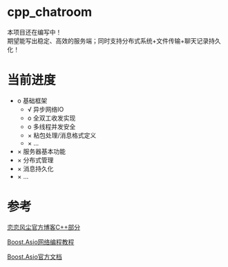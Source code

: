 # cpp_chatroom
本项目还在编写中！<br>
期望能写出稳定、高效的服务端；同时支持分布式系统+文件传输+聊天记录持久化！

# 当前进度
- o 基础框架
    - √ 异步网络IO
    - o 全双工收发实现
    - o 多线程并发安全
    - × 粘包处理/消息格式定义
    - × ...
- × 服务器基本功能
- × 分布式管理
- × 消息持久化
- × ...

# 参考
[恋恋风尘官方博客C++部分](https://llfc.club/category?catid=225RaiVNI8pFDD5L4m807g7ZwmF)

[Boost.Asio网络编程教程](https://mmoaay.gitbooks.io/boost-asio-cpp-network-programming-chinese/content/)

[Boost.Asio官方文档](https://www.boost.org/doc/libs/latest/doc/html/boost_asio.html)